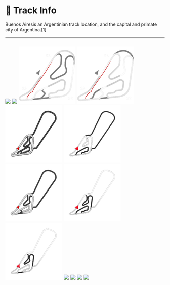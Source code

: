 # 🏁 Track Info

Buenos Airesis an Argentinian track location, and the capital and primate city of Argentina.[1]

---
![](image_1.jpg)
![](image_2.jpg)
![](image_3.jpg)
![](image_4.jpg)
![](image_5.jpg)
![](image_6.jpg)
![](image_7.jpg)
![](image_8.jpg)
![](image_9.jpg)
![](image_10.jpg)
![](image_11.jpg)
![](image_12.jpg)
![](image_13.jpg)
---

